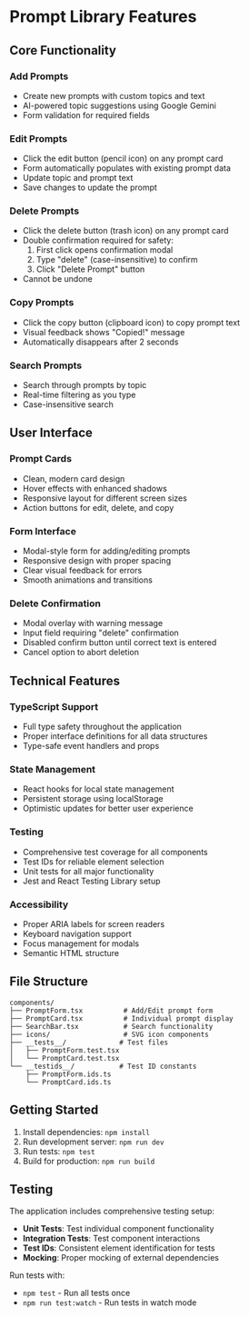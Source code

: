 # Prompt Library Features

## Core Functionality

### Add Prompts
- Create new prompts with custom topics and text
- AI-powered topic suggestions using Google Gemini
- Form validation for required fields

### Edit Prompts
- Click the edit button (pencil icon) on any prompt card
- Form automatically populates with existing prompt data
- Update topic and prompt text
- Save changes to update the prompt

### Delete Prompts
- Click the delete button (trash icon) on any prompt card
- Double confirmation required for safety:
  1. First click opens confirmation modal
  2. Type "delete" (case-insensitive) to confirm
  3. Click "Delete Prompt" button
- Cannot be undone

### Copy Prompts
- Click the copy button (clipboard icon) to copy prompt text
- Visual feedback shows "Copied!" message
- Automatically disappears after 2 seconds

### Search Prompts
- Search through prompts by topic
- Real-time filtering as you type
- Case-insensitive search

## User Interface

### Prompt Cards
- Clean, modern card design
- Hover effects with enhanced shadows
- Responsive layout for different screen sizes
- Action buttons for edit, delete, and copy

### Form Interface
- Modal-style form for adding/editing prompts
- Responsive design with proper spacing
- Clear visual feedback for errors
- Smooth animations and transitions

### Delete Confirmation
- Modal overlay with warning message
- Input field requiring "delete" confirmation
- Disabled confirm button until correct text is entered
- Cancel option to abort deletion

## Technical Features

### TypeScript Support
- Full type safety throughout the application
- Proper interface definitions for all data structures
- Type-safe event handlers and props

### State Management
- React hooks for local state management
- Persistent storage using localStorage
- Optimistic updates for better user experience

### Testing
- Comprehensive test coverage for all components
- Test IDs for reliable element selection
- Unit tests for all major functionality
- Jest and React Testing Library setup

### Accessibility
- Proper ARIA labels for screen readers
- Keyboard navigation support
- Focus management for modals
- Semantic HTML structure

## File Structure

```
components/
├── PromptForm.tsx          # Add/Edit prompt form
├── PromptCard.tsx          # Individual prompt display
├── SearchBar.tsx           # Search functionality
├── icons/                  # SVG icon components
├── __tests__/             # Test files
│   ├── PromptForm.test.tsx
│   └── PromptCard.test.tsx
└── __testids__/           # Test ID constants
    ├── PromptForm.ids.ts
    └── PromptCard.ids.ts
```

## Getting Started

1. Install dependencies: `npm install`
2. Run development server: `npm run dev`
3. Run tests: `npm test`
4. Build for production: `npm run build`

## Testing

The application includes comprehensive testing setup:

- **Unit Tests**: Test individual component functionality
- **Integration Tests**: Test component interactions
- **Test IDs**: Consistent element identification for tests
- **Mocking**: Proper mocking of external dependencies

Run tests with:
- `npm test` - Run all tests once
- `npm run test:watch` - Run tests in watch mode

